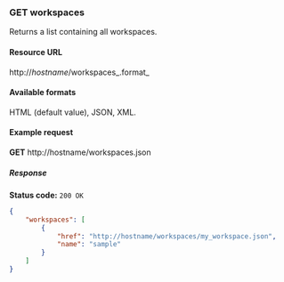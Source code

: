 ### GET workspaces

Returns a list containing all workspaces.

#### Resource URL

http://_hostname_/workspaces_.format_

#### Available formats

HTML (default value), JSON, XML.

#### Example request

**GET** http://hostname/workspaces.json

##### Response

**Status code:** `200 OK`

```json
{
    "workspaces": [
        {
            "href": "http://hostname/workspaces/my_workspace.json",
            "name": "sample"
        }
    ]
}
```